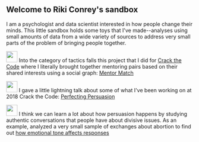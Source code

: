 ## Welcome to Riki Conrey's sandbox

I am a psychologist and data scientist interested in how people change their minds. This little sandbox holds some toys that I've made--analyses using small amounts of data from a wide variety of sources to address very small parts of the problem of bringing people together.

<img src="http://rikiconrey.github.io/index_match_graph.png" height="30"> Into the category of tactics falls this project that I did for [Crack the Code](https://www.crackthecode.io/) where I literally brought together mentoring pairs based on their shared interests using a social graph: [Mentor Match](http://rikiconrey.github.io/index_match_2018.html)

<img src="http://rikiconrey.github.io/clusters.png" height="30"> I gave a little lightning talk about some of what I've been working on at 2018 Crack the Code: [Perfecting Persuasion](http://rikiconrey.github.io/clustering_presentation.html)

<img src="http://rikiconrey.github.io/emotion_heatmap.png" height="30"> I think we can learn a lot about how persuasion happens by studying authentic conversations that people have about divisive issues. As an example, analyzed a very small sample of exchanges about abortion to find out [how emotional tone affects responses](http://rikiconrey.github.io/emotion_stories.html)
